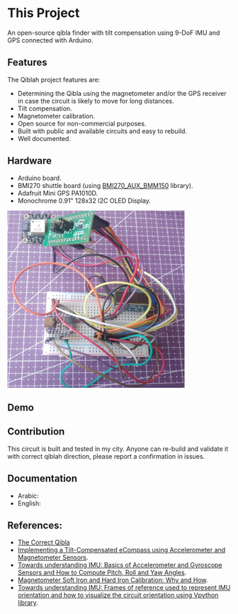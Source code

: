 # This Project
An open-source qibla finder with tilt compensation using 9-DoF IMU and GPS connected with Arduino.

## Features

The Qiblah project features are:
- Determining the Qibla using the magnetometer and/or the GPS receiver in case the circuit is likely to move for long distances.
- Tilt compensation.
- Magnetometer calibration.
- Open source for non-commercial purposes.
- Built with public and available circuits and easy to rebuild.
- Well documented.

## Hardware
  - Arduino board.
  - BMI270 shuttle board (using [BMI270_AUX_BMM150](https://github.com/yahyatawil/BMI270_AUX_BMM150) library). 
  - Adafruit Mini GPS PA1010D.
  - Monochrome 0.91" 128x32 I2C OLED Display.

<img src="https://github.com/yahyatawil/qiblah/blob/main/imgs/qiblah_hardware.png" width="400" height="400">

## Demo

## Contribution
This circuit is built and tested in my city. Anyone can re-build and validate it with correct qiblah direction, please report a confirmation in issues. 

## Documentation 
- Arabic:
- English:

## References: 
- [The Correct Qibla](http://nurlu.narod.ru/qibla.pdf "The Correct Qibla") 
-  [Implementing a Tilt-Compensated eCompass using Accelerometer and Magnetometer Sensors](https://www.mikrocontroller.net/attachment/292888/AN4248.pdf "Implementing a Tilt-Compensated eCompass using Accelerometer and Magnetometer Sensors").
- [Towards understanding IMU: Basics of Accelerometer and Gyroscope Sensors and How to Compute Pitch, Roll and Yaw Angles](https://atadiat.com/en/e-towards-understanding-imu-basics-of-accelerometer-and-gyroscope-sensors/ "Towards understanding IMU: Basics of Accelerometer and Gyroscope Sensors and How to Compute Pitch, Roll and Yaw Angles").
- [Magnetometer Soft Iron and Hard Iron Calibration: Why and How](https://atadiat.com/en/e-magnetometer-soft-iron-and-hard-iron-calibration-why-how/ "Magnetometer Soft Iron and Hard Iron Calibration: Why and How").
- [Towards understanding IMU: Frames of reference used to represent IMU orientation and how to visualize the circuit orientation using Vpython library](https://atadiat.com/en/e-towards-understanding-imu-frames-vpython-visualize-orientation/ "Towards understanding IMU: Frames of reference used to represent IMU orientation and how to visualize the circuit orientation using Vpython library").



